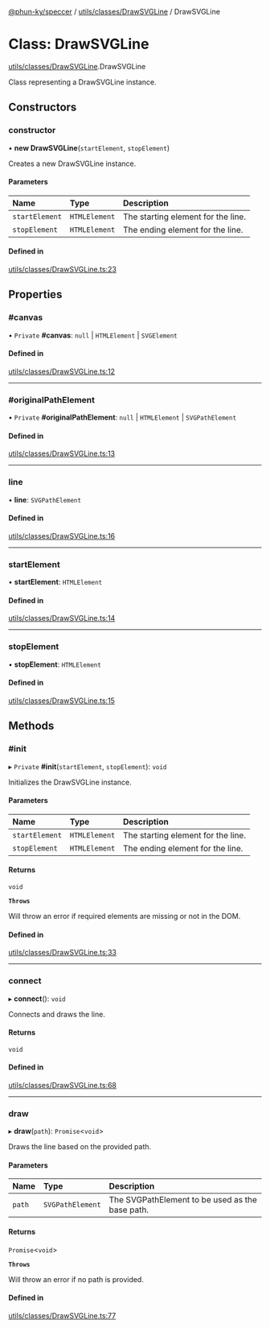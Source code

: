 [@phun-ky/speccer](../README.md) / [utils/classes/DrawSVGLine](../modules/utils_classes_DrawSVGLine.md) / DrawSVGLine

# Class: DrawSVGLine

[utils/classes/DrawSVGLine](../modules/utils_classes_DrawSVGLine.md).DrawSVGLine

Class representing a DrawSVGLine instance.

## Constructors

### constructor

• **new DrawSVGLine**(`startElement`, `stopElement`)

Creates a new DrawSVGLine instance.

#### Parameters

| Name | Type | Description |
| :------ | :------ | :------ |
| `startElement` | `HTMLElement` | The starting element for the line. |
| `stopElement` | `HTMLElement` | The ending element for the line. |

#### Defined in

[utils/classes/DrawSVGLine.ts:23](https://github.com/phun-ky/speccer/blob/main/src/utils/classes/DrawSVGLine.ts#L23)

## Properties

### #canvas

• `Private` **#canvas**: ``null`` \| `HTMLElement` \| `SVGElement`

#### Defined in

[utils/classes/DrawSVGLine.ts:12](https://github.com/phun-ky/speccer/blob/main/src/utils/classes/DrawSVGLine.ts#L12)

___

### #originalPathElement

• `Private` **#originalPathElement**: ``null`` \| `HTMLElement` \| `SVGPathElement`

#### Defined in

[utils/classes/DrawSVGLine.ts:13](https://github.com/phun-ky/speccer/blob/main/src/utils/classes/DrawSVGLine.ts#L13)

___

### line

• **line**: `SVGPathElement`

#### Defined in

[utils/classes/DrawSVGLine.ts:16](https://github.com/phun-ky/speccer/blob/main/src/utils/classes/DrawSVGLine.ts#L16)

___

### startElement

• **startElement**: `HTMLElement`

#### Defined in

[utils/classes/DrawSVGLine.ts:14](https://github.com/phun-ky/speccer/blob/main/src/utils/classes/DrawSVGLine.ts#L14)

___

### stopElement

• **stopElement**: `HTMLElement`

#### Defined in

[utils/classes/DrawSVGLine.ts:15](https://github.com/phun-ky/speccer/blob/main/src/utils/classes/DrawSVGLine.ts#L15)

## Methods

### #init

▸ `Private` **#init**(`startElement`, `stopElement`): `void`

Initializes the DrawSVGLine instance.

#### Parameters

| Name | Type | Description |
| :------ | :------ | :------ |
| `startElement` | `HTMLElement` | The starting element for the line. |
| `stopElement` | `HTMLElement` | The ending element for the line. |

#### Returns

`void`

**`Throws`**

Will throw an error if required elements are missing or not in the DOM.

#### Defined in

[utils/classes/DrawSVGLine.ts:33](https://github.com/phun-ky/speccer/blob/main/src/utils/classes/DrawSVGLine.ts#L33)

___

### connect

▸ **connect**(): `void`

Connects and draws the line.

#### Returns

`void`

#### Defined in

[utils/classes/DrawSVGLine.ts:68](https://github.com/phun-ky/speccer/blob/main/src/utils/classes/DrawSVGLine.ts#L68)

___

### draw

▸ **draw**(`path`): `Promise`<`void`\>

Draws the line based on the provided path.

#### Parameters

| Name | Type | Description |
| :------ | :------ | :------ |
| `path` | `SVGPathElement` | The SVGPathElement to be used as the base path. |

#### Returns

`Promise`<`void`\>

**`Throws`**

Will throw an error if no path is provided.

#### Defined in

[utils/classes/DrawSVGLine.ts:77](https://github.com/phun-ky/speccer/blob/main/src/utils/classes/DrawSVGLine.ts#L77)
